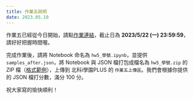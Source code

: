 ```yaml
---
title: 作業五說明
date: 2023.05.10
---
```


作業五已經從今日開始，請點[作業連結](https://colab.research.google.com/drive/1vQD7OekyN2wiLdvYwmSbqUmiXTsATwQU?usp=sharing)，截止日為 **2023/5/22 (一) 23:59:59**，請好好把握時間喔。

完成作業後，請將 Notebook 命名為 `hw5_學號.ipynb`，並提供 `samples_after.json`，將 Notebook 與 JSON 檔打包成檔名為 `hw5_學號.zip` 的 ZIP 檔（[格式範例](https://github.com/AINTUT/code_2023/raw/main/examples/hw5_%E5%AD%B8%E8%99%9F.zip)），上傳到 北科i學園PLUS 的 `作業五上傳區`。我們會根據你提供的 JSON 檔打分數，滿分 100 分。

祝大家寫的愉快順利！
